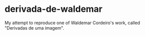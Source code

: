 # derivada-de-waldemar
My attempt to reproduce one of Waldemar Cordeiro's work, called "Derivadas de uma imagem".
